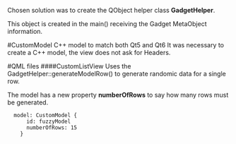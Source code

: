 Chosen solution was to create the QObject helper class **GadgetHelper**.

This object is created in the main() receiving the Gadget MetaObject information.

#CustomModel C++ model to match both Qt5 and Qt6
It was necessary to create a C++ model, the view does not ask for Headers.

#QML files
####CustomListView
Uses the GadgetHelper::generateModelRow() to generate randomic data for a single row.

The model has a new property **numberOfRows** to say how many rows must be generated.

```
  model: CustomModel {
      id: fuzzyModel
      numberOfRows: 15
    }
```

